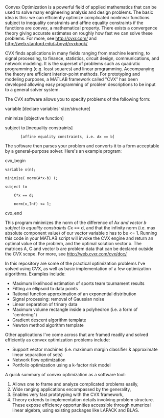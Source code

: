 Convex Optimization is a powerful field of applied mathematics that can be used to solve many engineering analysis and design problems.
The basic idea is this: we can efficiently optimize complicated nonlinear functions subject to inequality constraints 
and affine equality constraints if the functions are *convex*, a mathematical property. 
There exists a convergence theory giving accurate estimates on roughly how fast we can solve these problems. 
For more, see http://cvxr.com/ and http://web.stanford.edu/~boyd/cvxbook/

CVX finds applications in many fields ranging from machine learning, to signal processing, to finance, statistics, 
circuit design, communications, and network modeling. It is the superset of problems such as quadratic programming 
(e.g. least squares) and linear programming. Accompanying the theory are efficient interior-point methods. For 
prototyping and modeling purposes, a MATLAB framework called "CVX" has been developed allowing easy programming
of problem descriptions to be input to a general solver system. 

The CVX software allows you to specify problems of the following form:

variable [declare variables' size/structure]

minimize [objective function]

subject to [inequality constraints]

           [affine equality constraints, i.e. Ax == b]
		   
		   
The software then parses your problem and converts it to a form acceptable by a general-purpose solver. Here's an
example program:


cvx_begin

	variable x(n);
	
	minimize( norm(A*x-b) );
	
	subject to
	
		C*x == d;
		
		norm(x,Inf) <= 1;
		
cvx_end


This program minimizes the norm of the difference of A*x and vector b subject to equality constraints C*x == d, 
and that the infinity norm (i.e. max absolute component value) of our vector variable x has to be <= 1. Running this code
in your MATLAB script will invoke the CVX engine and return an optimal value of the problem, and the optimal 
solution vector x. The matrices A, C and vector b are problem data that can be declared outside the CVX scope. 
For more, see http://web.cvxr.com/cvx/doc/ 

In this repository are some of the practical optimization problems I've solved using CVX, as well as basic 
implementation of a few optimization algorithms. Examples include:

- Maximum likelihood estimation of sports team tournament results
- Fitting an ellipsoid to data points
- Rational function approximation of an exponential distribution
- Signal processing: removal of Gaussian noise
- Linear separation of trinary data
- Maximum volume rectangle inside a polyhedron (i.e. a form of "centering")
- Gradient descent algorithm template
- Newton method algorithm template

Other applications I've come across that are framed readily and solved efficiently as convex optimization 
problems include:

- Support vector machines (i.e. maximum margin classifier & approximate linear separation of sets)
- Network flow optimization
- Portfolio optimization using a k-factor risk model

A quick summary of convex optimization as a software tool:

1) Allows one to frame and analyze complicated problems easily, 
2) Wide ranging applications encompassed by the generality,
3) Enables very fast prototyping with the CVX framework,
4) Theory extends to implementation details involving problem structure. These expose efficiency opportunities
accessible through numerical linear algebra, using existing packages like LAPACK and BLAS.
